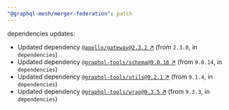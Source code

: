 ```yaml
---
"@graphql-mesh/merger-federation": patch
---
```

dependencies updates:
  - Updated dependency [`@apollo/gateway@2.3.2` ↗︎](https://www.npmjs.com/package/@apollo/gateway/v/2.3.2) (from `2.3.0`, in `dependencies`)
  - Updated dependency [`@graphql-tools/schema@9.0.16` ↗︎](https://www.npmjs.com/package/@graphql-tools/schema/v/9.0.16) (from `9.0.14`, in `dependencies`)
  - Updated dependency [`@graphql-tools/utils@9.2.1` ↗︎](https://www.npmjs.com/package/@graphql-tools/utils/v/9.2.1) (from `9.1.4`, in `dependencies`)
  - Updated dependency [`@graphql-tools/wrap@9.3.5` ↗︎](https://www.npmjs.com/package/@graphql-tools/wrap/v/9.3.5) (from `9.3.3`, in `dependencies`)
